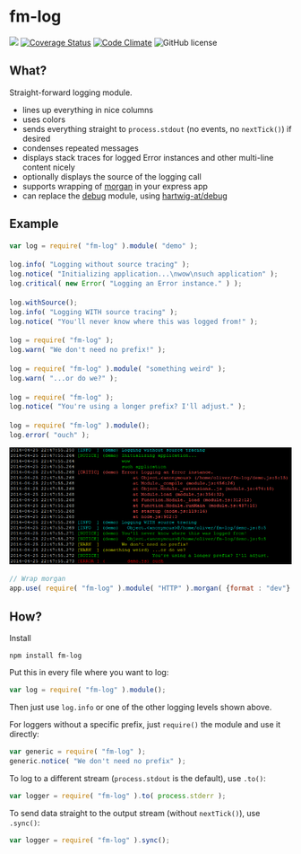 fm-log
======
[![](https://travis-ci.org/hartwig-at/fm-log.svg?branch=master)](https://travis-ci.org/hartwig-at/fm-log)
[![Coverage Status](https://coveralls.io/repos/hartwig-at/fm-log/badge.svg?branch=master&service=github)](https://coveralls.io/github/hartwig-at/fm-log?branch=master)
[![Code Climate](https://codeclimate.com/github/hartwig-at/fm-log/badges/gpa.svg)](https://codeclimate.com/github/hartwig-at/fm-log)
![GitHub license](https://img.shields.io/github/license/hartwig-at/fm-log.svg)

What?
-----
Straight-forward logging module.

- lines up everything in nice columns
- uses colors
- sends everything straight to `process.stdout` (no events, no `nextTick()`) if desired
- condenses repeated messages
- displays stack traces for logged Error instances and other multi-line content nicely
- optionally displays the source of the logging call
- supports wrapping of [morgan](https://github.com/expressjs/morgan) in your express app
- can replace the [debug](https://github.com/visionmedia/debug) module, using [hartwig-at/debug](https://github.com/hartwig-at/debug)

Example
-------

```js
var log = require( "fm-log" ).module( "demo" );

log.info( "Logging without source tracing" );
log.notice( "Initializing application...\nwow\nsuch application" );
log.critical( new Error( "Logging an Error instance." ) );

log.withSource();
log.info( "Logging WITH source tracing" );
log.notice( "You'll never know where this was logged from!" );

log = require( "fm-log" );
log.warn( "We don't need no prefix!" );

log = require( "fm-log" ).module( "something weird" );
log.warn( "...or do we?" );

log = require( "fm-log" );
log.notice( "You're using a longer prefix? I'll adjust." );

log = require( "fm-log" ).module();
log.error( "ouch" );
```

![](img/example.png)

```js
// Wrap morgan
app.use( require( "fm-log" ).module( "HTTP" ).morgan( {format : "dev"} ) );
```

How?
----

Install
```shell
npm install fm-log
```

Put this in every file where you want to log:
```js
var log = require( "fm-log" ).module();
```

Then just use `log.info` or one of the other logging levels shown above.

For loggers without a specific prefix, just `require()` the module and use it directly:
```js
var generic = require( "fm-log" );
generic.notice( "We don't need no prefix" );
```

To log to a different stream (`process.stdout` is the default), use `.to()`:
```js
var logger = require( "fm-log" ).to( process.stderr );
```

To send data straight to the output stream (without `nextTick()`), use `.sync()`:
```js
var logger = require( "fm-log" ).sync();
```
